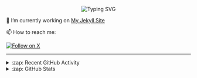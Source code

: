 
<p align="center">
  <img src="https://readme-typing-svg.demolab.com/?lines=Hello+I+am+bigsk1;Welcome+to+my+Github+Profile;Make+sure+to+checkout+my+repos;If+you+find+my+work+interesting;feel+free+to+leave+a+star+⭐;No+seriously;⭐;just+smash+that+star+button+⭐;⭐;⭐⭐⭐⭐⭐;you+waiting+for+me+to+say;something+else?;⭐+⭐+⭐+⭐+⭐;anyway+I+am+taking+off+now;⭐&font=Fira%20Code&center=true&width=380&height=50&duration=4000&pause=1000" alt="Typing SVG">
</p>


🔭 I’m currently working on [My Jekyll Site](https://github.com/bigsk1/bigsk1.github.io)

📫 How to reach me:

[![Follow on X](https://img.shields.io/badge/--X?label=Twitter&logo=X&labelColor=#000000&style=social)](https://twitter.com/KratomSyndicate) 


---

<details>
  <summary>:zap: Recent GitHub Activity</summary>
  
  <!--START_SECTION:activity-->
1. 🎉 Merged PR [#132](https://github.com/bigsk1/TKS-GPT/pull/132) in [bigsk1/TKS-GPT](https://github.com/bigsk1/TKS-GPT)
2. 🎉 Merged PR [#131](https://github.com/bigsk1/TKS-GPT/pull/131) in [bigsk1/TKS-GPT](https://github.com/bigsk1/TKS-GPT)
3. 🎉 Merged PR [#130](https://github.com/bigsk1/TKS-GPT/pull/130) in [bigsk1/TKS-GPT](https://github.com/bigsk1/TKS-GPT)
4. 🎉 Merged PR [#129](https://github.com/bigsk1/TKS-GPT/pull/129) in [bigsk1/TKS-GPT](https://github.com/bigsk1/TKS-GPT)
5. 🗣 Commented on [#38](https://github.com/Elliott-Chong/chatpdf-yt/issues/38#issuecomment-1903109583) in [Elliott-Chong/chatpdf-yt](https://github.com/Elliott-Chong/chatpdf-yt)
6. 🗣 Commented on [#1497](https://github.com/cotes2020/jekyll-theme-chirpy/issues/1497#issuecomment-1901283978) in [cotes2020/jekyll-theme-chirpy](https://github.com/cotes2020/jekyll-theme-chirpy)
7. 🗣 Commented on [#1497](https://github.com/cotes2020/jekyll-theme-chirpy/issues/1497#issuecomment-1901185875) in [cotes2020/jekyll-theme-chirpy](https://github.com/cotes2020/jekyll-theme-chirpy)
8. 🗣 Commented on [#1497](https://github.com/cotes2020/jekyll-theme-chirpy/issues/1497#issuecomment-1901178957) in [cotes2020/jekyll-theme-chirpy](https://github.com/cotes2020/jekyll-theme-chirpy)
9. 🗣 Commented on [#1497](https://github.com/cotes2020/jekyll-theme-chirpy/issues/1497#issuecomment-1901167459) in [cotes2020/jekyll-theme-chirpy](https://github.com/cotes2020/jekyll-theme-chirpy)
10. ❌ Closed PR [#5](https://github.com/bigsk1/TermSite/pull/5) in [bigsk1/TermSite](https://github.com/bigsk1/TermSite)
  <!--END_SECTION:activity-->
</details>


<details>
  <summary>:zap: GitHub Stats</summary>

  <img align="left" alt="bigsk1's GitHub Stats" src="https://github-readme-stats.vercel.app/api?username=bigsk1&show_icons=true&hide_border=false&title_color=ff652f&icon_color=FFE400&bg_color=09131B&text_color=ffffff&border_color=0c1a25" />


</details>



